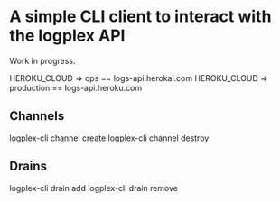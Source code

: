 # A simple CLI client to interact with the logplex API

Work in progress.

HEROKU_CLOUD => ops == logs-api.herokai.com
HEROKU_CLOUD => production == logs-api.heroku.com

## Channels

logplex-cli channel create
logplex-cli channel destroy

## Drains

logplex-cli drain add
logplex-cli drain remove

